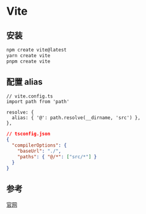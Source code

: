 # Vite

## 安装

```bash
npm create vite@latest
yarn create vite
pnpm create vite
```

## 配置 alias

```tsx
// vite.config.ts
import path from 'path'

resolve: {
  alias: { '@': path.resolve(__dirname, 'src') },
},
```

```json
// tsconfig.json
{
  "compilerOptions": {
    "baseUrl": "./",
    "paths": { "@/*": ["src/*"] }
  }
}
```

## 参考

[官网](https://cn.vitejs.dev/)
